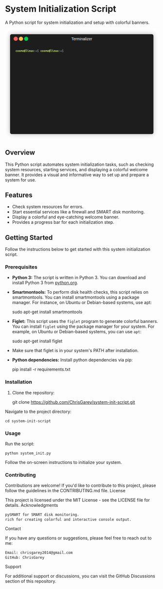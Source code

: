 # System Initialization Script

A Python script for system initialization and setup with colorful banners.

![System Initialization](system.gif)

## Overview

This Python script automates system initialization tasks, such as checking system resources, starting services, and displaying a colorful welcome banner. It provides a visual and informative way to set up and prepare a system for use.

## Features

- Check system resources for errors.
- Start essential services like a firewall and SMART disk monitoring.
- Display a colorful and eye-catching welcome banner.
- Provides a progress bar for each initialization step.

## Getting Started

Follow the instructions below to get started with this system initialization script.

### Prerequisites

- **Python 3:** The script is written in Python 3. You can download and install Python 3 from [python.org](https://www.python.org/downloads/).

- **Smartmontools:** To perform disk health checks, this script relies on smartmontools. You can install smartmontools using a package manager. For instance, on Ubuntu or Debian-based systems, use apt:
    
    sudo apt-get install smartmontools

- **Figlet:** This script uses the `figlet` program to generate colorful banners. You can install `figlet` using the package manager for your system. For example, on Ubuntu or Debian-based systems, you can use `apt`:

    sudo apt-get install figlet

- Make sure that figlet is in your system's PATH after installation.

- **Python dependencies:** Install python dependencies via pip:

    pip install -r requirements.txt


### Installation

1. Clone the repository:
    
    git clone https://github.com/ChrisGarey/system-init-script.git

Navigate to the project directory:

    cd system-init-script

### Usage

Run the script:

    python system_init.py

Follow the on-screen instructions to initialize your system.

### Contributing

Contributions are welcome! If you'd like to contribute to this project, please follow the guidelines in the CONTRIBUTING.md file.
License

This project is licensed under the MIT License - see the LICENSE file for details.
Acknowledgments

    pySMART for SMART disk monitoring.
    rich for creating colorful and interactive console output.

Contact

If you have any questions or suggestions, please feel free to reach out to me:

    Email: chrisgarey2014@gmail.com
    GitHub: ChrisGarey

Support

For additional support or discussions, you can visit the GitHub Discussions section of this repository.

